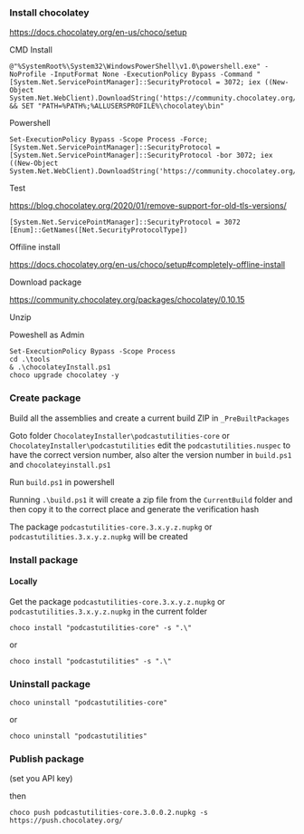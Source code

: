 ### Install chocolatey

https://docs.chocolatey.org/en-us/choco/setup

CMD Install

```
@"%SystemRoot%\System32\WindowsPowerShell\v1.0\powershell.exe" -NoProfile -InputFormat None -ExecutionPolicy Bypass -Command "[System.Net.ServicePointManager]::SecurityProtocol = 3072; iex ((New-Object System.Net.WebClient).DownloadString('https://community.chocolatey.org/install.ps1'))" && SET "PATH=%PATH%;%ALLUSERSPROFILE%\chocolatey\bin"
```

Powershell

```
Set-ExecutionPolicy Bypass -Scope Process -Force; [System.Net.ServicePointManager]::SecurityProtocol = [System.Net.ServicePointManager]::SecurityProtocol -bor 3072; iex ((New-Object System.Net.WebClient).DownloadString('https://community.chocolatey.org/install.ps1'))
```

Test

https://blog.chocolatey.org/2020/01/remove-support-for-old-tls-versions/

```
[System.Net.ServicePointManager]::SecurityProtocol = 3072
[Enum]::GetNames([Net.SecurityProtocolType])
```

Offiline install

https://docs.chocolatey.org/en-us/choco/setup#completely-offline-install

Download package

https://community.chocolatey.org/packages/chocolatey/0.10.15

Unzip

Poweshell as Admin

```
Set-ExecutionPolicy Bypass -Scope Process
cd .\tools
& .\chocolateyInstall.ps1
choco upgrade chocolatey -y
```

### Create package

Build all the assemblies and create a current build ZIP in  `_PreBuiltPackages`

Goto folder `ChocolateyInstaller\podcastutilities-core` or `ChocolateyInstaller\podcastutilities` edit the `podcastutilities.nuspec` to have the correct version number, also alter the version number in `build.ps1` and `chocolateyinstall.ps1`

Run `build.ps1` in powershell

Running `.\build.ps1` it will create a zip file from the `CurrentBuild` folder and then copy it to the correct place and generate the verification hash

The package `podcastutilities-core.3.x.y.z.nupkg` or `podcastutilities.3.x.y.z.nupkg` will be created

### Install package

#### Locally

Get the package `podcastutilities-core.3.x.y.z.nupkg` or `podcastutilities.3.x.y.z.nupkg` in the current folder

```
choco install "podcastutilities-core" -s ".\" 
```
or
```
choco install "podcastutilities" -s ".\" 
```

### Uninstall package

```
choco uninstall "podcastutilities-core"
```
or
```
choco uninstall "podcastutilities"
```

### Publish package

(set you API key)

then

```
choco push podcastutilities-core.3.0.0.2.nupkg -s https://push.chocolatey.org/
```
